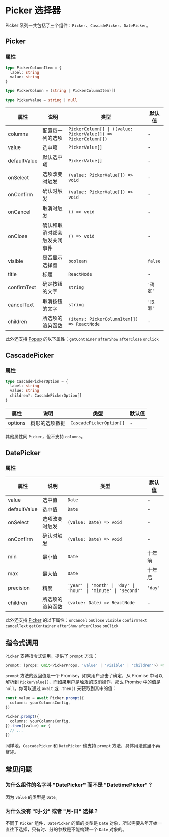 # Picker 选择器

Picker 系列一共包括了三个组件：`Picker`、`CascadePicker`、`DatePicker`。

## Picker

<code src="./demos/index.tsx"></code>

### 属性

```typescript | pure
type PickerColumnItem = {
  label: string
  value: string
}

type PickerColumn = (string | PickerColumnItem)[]

type PickerValue = string | null
```

| 属性         | 说明                         | 类型                                                           | 默认值   |
| ------------ | ---------------------------- | -------------------------------------------------------------- | -------- |
| columns      | 配置每一列的选项             | `PickerColumn[] \| ((value: PickerValue[]) => PickerColumn[])` | -        |
| value        | 选中项                       | `PickerValue[]`                                                | -        |
| defaultValue | 默认选中项                   | `PickerValue[]`                                                | -        |
| onSelect     | 选项改变时触发               | `(value: PickerValue[]) => void`                               | -        |
| onConfirm    | 确认时触发                   | `(value: PickerValue[]) => void`                               | -        |
| onCancel     | 取消时触发                   | `() => void`                                                   | -        |
| onClose      | 确认和取消时都会触发关闭事件 | `() => void`                                                   | -        |
| visible      | 是否显示选择器               | `boolean`                                                      | `false`  |
| title        | 标题                         | `ReactNode`                                                    | -        |
| confirmText  | 确定按钮的文字               | `string`                                                       | `'确定'` |
| cancelText   | 取消按钮的文字               | `string`                                                       | `'取消'` |
| children     | 所选项的渲染函数             | `(items: PickerColumnItem[]) => ReactNode`                     | -        |

此外还支持 [Popup](./popup) 的以下属性：`getContainer` `afterShow` `afterClose` `onClick`

## CascadePicker

<code src="./demos/cascade-picker-demo.tsx"></code>

### 属性

```typescript
type CascadePickerOption = {
  label: string
  value: string
  children?: CascadePickerOption[]
}
```

| 属性    | 说明           | 类型                    | 默认值 |
| ------- | -------------- | ----------------------- | ------ |
| options | 树形的选项数据 | `CascadePickerOption[]` | -      |

其他属性同 `Picker`，但不支持 `columns`。

## DatePicker

<code src="./demos/date-picker-demo.tsx"></code>

### 属性

| 属性         | 说明             | 类型                                                           | 默认值  |
| ------------ | ---------------- | -------------------------------------------------------------- | ------- |
| value        | 选中值           | `Date`                                                         | -       |
| defaultValue | 选中值           | `Date`                                                         | -       |
| onSelect     | 选项改变时触发   | `(value: Date) => void`                                        | -       |
| onConfirm    | 确认时触发       | `(value: Date) => void`                                        | -       |
| min          | 最小值           | `Date`                                                         | 十年前  |
| max          | 最大值           | `Date`                                                         | 十年后  |
| precision    | 精度             | `'year' \| 'month' \| 'day' \| 'hour' \| 'minute' \| 'second'` | `'day'` |
| children     | 所选项的渲染函数 | `(value: Date) => ReactNode`                                   | -       |

此外还支持 [Picker](./picker) 的以下属性：`onCancel` `onClose` `visible` `confirmText` `cancelText` `getContainer` `afterShow` `afterClose` `onClick`

## 指令式调用

`Picker` 支持指令式调用，提供了 `prompt` 方法：

```typescript
prompt: (props: Omit<PickerProps, 'value' | 'visible' | 'children'>) => Promise<PickerValue[] | null>
```

`prompt` 方法的返回值是一个 Promise，如果用户点击了确定，从 Promise 中可以解析到 `PickerValue[]`，而如果用户是触发的取消操作，那么 Promise 中的值是 `null`。你可以通过 `await` 或 `.then()` 来获取到其中的值：

```ts
const value = await Picker.prompt({
  columns: yourColumnsConfig,
})
```

```ts
Picker.prompt({
  columns: yourColumnsConfig,
}).then((value) => {
  // ...
})
```

同样地，`CascadePicker` 和 `DatePicker` 也支持 `prompt` 方法，具体用法这里不再赘述。

## 常见问题

### 为什么组件的名字叫 "DatePicker" 而不是 "DatetimePicker"？

因为 `value` 的类型是 `Date`。

### 为什么没有 "时-分" 或者 "月-日" 选择？

不同于 `Picker` 组件，`DatePicker` 的值的类型是 `Date` 对象，所以需要从年开始一直往下选择，只有时、分的参数是不能构建一个 `Date` 对象的。
